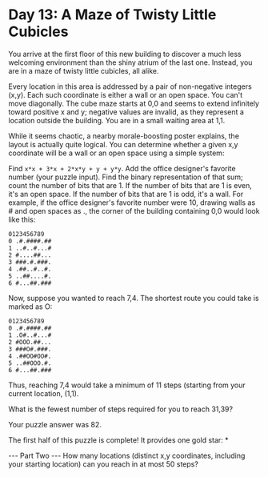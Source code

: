 # Day 13: A Maze of Twisty Little Cubicles

You arrive at the first floor of this new building to discover a much less welcoming environment than the shiny atrium
of the last one. Instead, you are in a maze of twisty little cubicles, all alike.

Every location in this area is addressed by a pair of non-negative integers (x,y). Each such coordinate is either a wall
or an open space. You can't move diagonally. The cube maze starts at 0,0 and seems to extend infinitely toward positive
x and y; negative values are invalid, as they represent a location outside the building. You are in a small waiting area
at 1,1.

While it seems chaotic, a nearby morale-boosting poster explains, the layout is actually quite logical. You can
determine whether a given x,y coordinate will be a wall or an open space using a simple system:

Find `x*x + 3*x + 2*x*y + y + y*y`. Add the office designer's favorite number (your puzzle input). Find the binary
representation of that sum; count the number of bits that are 1. If the number of bits that are 1 is even, it's an open
space. If the number of bits that are 1 is odd, it's a wall. For example, if the office designer's favorite number were
10, drawing walls as # and open spaces as ., the corner of the building containing 0,0 would look like this:

````
0123456789
0 .#.####.##
1 ..#..#...#
2 #....##...
3 ###.#.###.
4 .##..#..#.
5 ..##....#.
6 #...##.###
````

Now, suppose you wanted to reach 7,4. The shortest route you could take is marked as O:

````
0123456789
0 .#.####.##
1 .O#..#...#
2 #OOO.##...
3 ###O#.###.
4 .##OO#OO#.
5 ..##OOO.#.
6 #...##.###
````

Thus, reaching 7,4 would take a minimum of 11 steps (starting from your current location, (1,1).

What is the fewest number of steps required for you to reach 31,39?

Your puzzle answer was 82.

The first half of this puzzle is complete! It provides one gold star: *

--- Part Two --- How many locations (distinct x,y coordinates, including your starting location) can you reach in at
most 50 steps?

